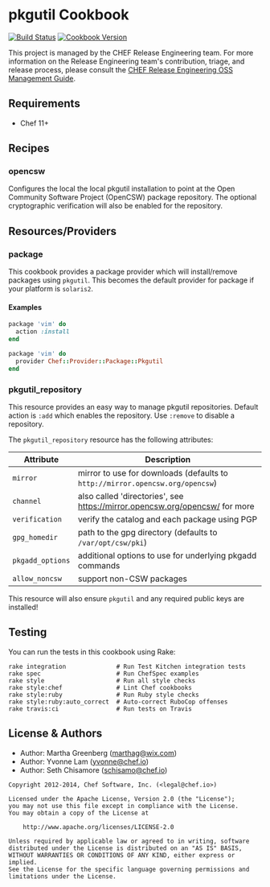pkgutil Cookbook
================
[![Build Status](https://travis-ci.org/chef-cookbooks/pkgutil.svg?branch=master)](http://travis-ci.org/chef-cookbooks/pkgutil)
[![Cookbook Version](https://img.shields.io/cookbook/v/pkgutil.svg)](https://supermarket.chef.io/cookbooks/pkgutil)

This project is managed by the CHEF Release Engineering team.  For more information on the Release Engineering team's contribution, triage, and release process, please consult the [CHEF Release Engineering OSS Management Guide](https://docs.google.com/a/opscode.com/document/d/1oJB0vZb_3bl7_ZU2YMDBkMFdL-EWplW1BJv_FXTUOzg/edit).

Requirements
------------

- Chef 11+

Recipes
-------

### opencsw
Configures the local the local pkgutil installation to point at the  Open Community Software Project (OpenCSW) package repository. The optional cryptographic verification will also be enabled for the repository.

Resources/Providers
-------------------

### package

This cookbook provides a package provider which will install/remove packages using `pkgutil`. This becomes the default provider for package if your platform is `solaris2`.

#### Examples

```ruby
package 'vim' do
  action :install
end

package 'vim' do
  provider Chef::Provider::Package::Pkgutil
end
```

### pkgutil_repository

This resource provides an easy way to manage pkgutil repositories. Default action is `:add` which enables the repository. Use `:remove` to disable a repository.

The `pkgutil_repository` resource has the following attributes:

| Attribute         | Description
| ----------------- | -----------
| `mirror`          | mirror to use for downloads (defaults to `http://mirror.opencsw.org/opencsw`)
| `channel`         | also called 'directories', see https://mirror.opencsw.org/opencsw/ for more
| `verification`    | verify the catalog and each package using PGP
| `gpg_homedir`     | path to the gpg directory (defaults to `/var/opt/csw/pki`)
| `pkgadd_options`  | additional options to use for underlying pkgadd commands
| `allow_noncsw`    | support non-CSW packages

This resource will also ensure `pkgutil` and any required public keys are installed!

Testing
-------

You can run the tests in this cookbook using Rake:

```text
rake integration              # Run Test Kitchen integration tests
rake spec                     # Run ChefSpec examples
rake style                    # Run all style checks
rake style:chef               # Lint Chef cookbooks
rake style:ruby               # Run Ruby style checks
rake style:ruby:auto_correct  # Auto-correct RuboCop offenses
rake travis:ci                # Run tests on Travis
```

License & Authors
-----------------

- Author: Martha Greenberg (<marthag@wix.com>)
- Author: Yvonne Lam (<yvonne@chef.io>)
- Author: Seth Chisamore (<schisamo@chef.io>)

```text
Copyright 2012-2014, Chef Software, Inc. (<legal@chef.io>)

Licensed under the Apache License, Version 2.0 (the "License");
you may not use this file except in compliance with the License.
You may obtain a copy of the License at

    http://www.apache.org/licenses/LICENSE-2.0

Unless required by applicable law or agreed to in writing, software
distributed under the License is distributed on an "AS IS" BASIS,
WITHOUT WARRANTIES OR CONDITIONS OF ANY KIND, either express or implied.
See the License for the specific language governing permissions and
limitations under the License.
```
